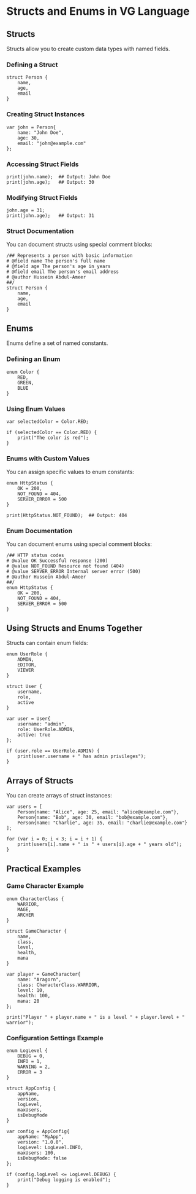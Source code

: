 # Structs and Enums in VG Language

## Structs

Structs allow you to create custom data types with named fields.

### Defining a Struct

```vg
struct Person {
    name,
    age,
    email
}
```

### Creating Struct Instances

```vg
var john = Person{
    name: "John Doe",
    age: 30,
    email: "john@example.com"
};
```

### Accessing Struct Fields

```vg
print(john.name);  ## Output: John Doe
print(john.age);   ## Output: 30
```

### Modifying Struct Fields

```vg
john.age = 31;
print(john.age);   ## Output: 31
```

### Struct Documentation

You can document structs using special comment blocks:

```vg
/## Represents a person with basic information
# @field name The person's full name
# @field age The person's age in years
# @field email The person's email address
# @author Hussein Abdul-Ameer
##/
struct Person {
    name,
    age,
    email
}
```

## Enums

Enums define a set of named constants.

### Defining an Enum

```vg
enum Color {
    RED,
    GREEN,
    BLUE
}
```

### Using Enum Values

```vg
var selectedColor = Color.RED;

if (selectedColor == Color.RED) {
    print("The color is red");
}
```

### Enums with Custom Values

You can assign specific values to enum constants:

```vg
enum HttpStatus {
    OK = 200,
    NOT_FOUND = 404,
    SERVER_ERROR = 500
}

print(HttpStatus.NOT_FOUND);  ## Output: 404
```

### Enum Documentation

You can document enums using special comment blocks:

```vg
/## HTTP status codes
# @value OK Successful response (200)
# @value NOT_FOUND Resource not found (404)
# @value SERVER_ERROR Internal server error (500)
# @author Hussein Abdul-Ameer
##/
enum HttpStatus {
    OK = 200,
    NOT_FOUND = 404,
    SERVER_ERROR = 500
}
```

## Using Structs and Enums Together

Structs can contain enum fields:

```vg
enum UserRole {
    ADMIN,
    EDITOR,
    VIEWER
}

struct User {
    username,
    role,
    active
}

var user = User{
    username: "admin",
    role: UserRole.ADMIN,
    active: true
};

if (user.role == UserRole.ADMIN) {
    print(user.username + " has admin privileges");
}
```

## Arrays of Structs

You can create arrays of struct instances:

```vg
var users = [
    Person{name: "Alice", age: 25, email: "alice@example.com"},
    Person{name: "Bob", age: 30, email: "bob@example.com"},
    Person{name: "Charlie", age: 35, email: "charlie@example.com"}
];

for (var i = 0; i < 3; i = i + 1) {
    print(users[i].name + " is " + users[i].age + " years old");
}
```

## Practical Examples

### Game Character Example

```vg
enum CharacterClass {
    WARRIOR,
    MAGE,
    ARCHER
}

struct GameCharacter {
    name,
    class,
    level,
    health,
    mana
}

var player = GameCharacter{
    name: "Aragorn",
    class: CharacterClass.WARRIOR,
    level: 10,
    health: 100,
    mana: 20
};

print("Player " + player.name + " is a level " + player.level + " warrior");
```

### Configuration Settings Example

```vg
enum LogLevel {
    DEBUG = 0,
    INFO = 1,
    WARNING = 2,
    ERROR = 3
}

struct AppConfig {
    appName,
    version,
    logLevel,
    maxUsers,
    isDebugMode
}

var config = AppConfig{
    appName: "MyApp",
    version: "1.0.0",
    logLevel: LogLevel.INFO,
    maxUsers: 100,
    isDebugMode: false
};

if (config.logLevel <= LogLevel.DEBUG) {
    print("Debug logging is enabled");
}
``` 